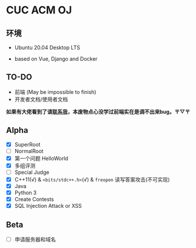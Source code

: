 # CUC ACM OJ

## 环境
- Ubuntu 20.04 Desktop LTS
   
- based on Vue, Django and Docker
## TO-DO
- 前端 (May be impossible to finish)
- 开发者文档/使用者文档

**如果有大佬看到了请[联系我](mailto:3208413453@qq.com)，本废物点心没学过前端实在是调不出来bug。〒▽〒**

## Alpha
- [x] SuperRoot
- [ ] NormalRoot
- [x] 第一个问题 HelloWorld
- [x] 多组评测
- [ ] Special Judge
- [x] C++11(√) & `<bits/stdc++.h>`(√) & `freopen` 读写答案攻击(不可实现)
- [x] Java
- [x] Python 3
- [x] Create Contests
- [x] SQL Injection Attack or XSS

## Beta
- [ ] 申请服务器和域名